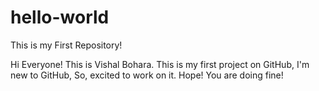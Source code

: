 # hello-world
This is my First Repository!

Hi Everyone!
This is Vishal Bohara. This is my first project on GitHub, I'm new to GitHub, So, excited to work on it.
Hope! You are doing fine!
